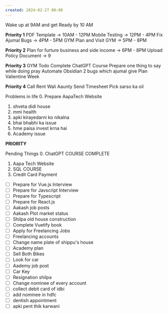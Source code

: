 ```yaml
---
created: 2024-02-27 00:08
---
```

Wake up at 9AM  and get Ready by 10 AM 

**Priority 1**
PDF Template -> 10AM - 12PM
Mobile Testing -> 12PM - 4PM
Fix Ajumal Bugs -> 4PM - 5PM
GYM Plan and Visit GYM -> 5PM - 8PM

**Priority 2**
Plan for furture business and side income -> 6PM - 8PM
Upload Policy Document  -> 9

**Priority 3**
GYM Todo
Complete ChatGPT Course
Prepare one thing to say while doing pray
Automate Obsidian
2 bugs which ajumal give
Plan Valientine Week

**Priority 4**
Call Rent Wali Aaunty
Send Timesheet
Pick sarso ka oil


Problems in life
0. Prepare AapaTech Website
1. shveta didi house
2. mmi health
3. apki kirayedarni ko nikalna
4. bhai bhabhi ka issue
5. hme paisa invest krna hai
6. Academy issue




**PRIORITY**

Pending Things
0. ChatGPT COURSE COMPLETE
1. Aapa Tech Website
2. SQL COURSE
3. Credit Card Payment

- [ ] Prepare for Vue.js Interview
- [ ] Prepare for Javscript Interview
- [ ] Prepare for Typescript
- [ ] Prepare for React.js
- [ ] Aakash job posts
- [ ] Aakash Plot market status
- [ ] Shilpa old house construction
- [ ] Complete Vuetify book
- [ ] Apply for Freelancing Jobs
- [ ] Freelancing accounts
- [ ] Change name plate of shippu's house
- [ ] Academy plan
- [ ] Sell Both Bikes
- [ ] Look for car
- [ ] Aademy job post
- [ ] Car Key
- [ ] Resignation shilpa
- [ ] Change nominee of every account
- [ ] collect debit card of idbi
- [ ] add nominee in hdfc
- [ ] dentish appointment
- [ ] apki pent thik karwani
